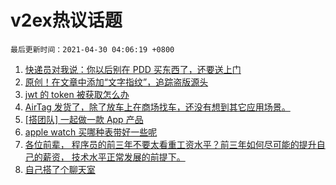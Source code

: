 # v2ex热议话题

`最后更新时间：2021-04-30 04:06:19 +0800`

1. [快递员对我说：你以后别在 PDD 买东西了，还要送上门](https://www.v2ex.com/t/774119)
1. [原创！在文章中添加“文字指纹”，追踪盗版源头](https://www.v2ex.com/t/774059)
1. [jwt 的 token 被获取怎么办](https://www.v2ex.com/t/774028)
1. [AirTag 发货了，除了放车上在商场找车，还没有想到其它应用场景。](https://www.v2ex.com/t/774039)
1. [[搭团队] 一起做一款 App 产品](https://www.v2ex.com/t/774007)
1. [apple watch 买哪种表带好一些呢](https://www.v2ex.com/t/774057)
1. [各位前辈， 程序员的前三年不要太看重工资水平？前三年如何尽可能的提升自己的薪资， 技术水平正常发展的前提下。](https://www.v2ex.com/t/773994)
1. [自己搭了个聊天室](https://www.v2ex.com/t/774073)

